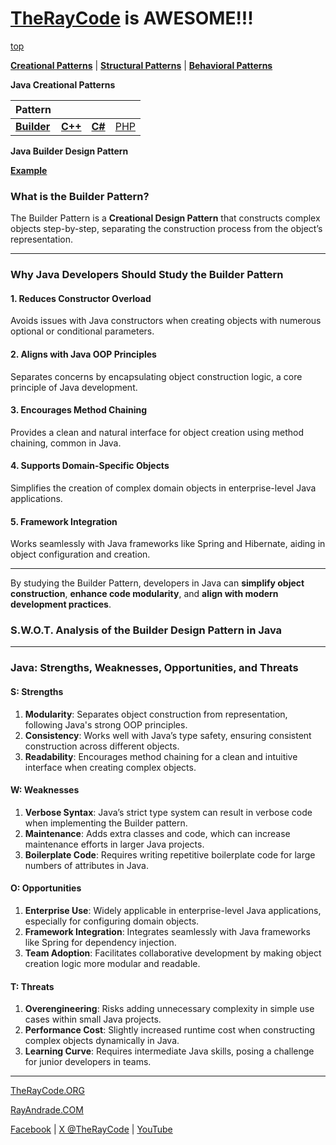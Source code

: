 # [TheRayCode](../../README.md) is AWESOME!!!

[top](../README.md)

**[Creational Patterns](../README.md)** | **[Structural Patterns](../Structural/README.md)** | **[Behavioral Patterns](../Behavioral/README.md)**

**Java Creational Patterns**

|Pattern|   |   |   |
|---|---|---|---|
| [**Builder**](README.md) | [**C++**](../../../CPP/Creational/Builder/README.md) | [**C#**](../../../Csharp/Creational/Builder/README.md) | [PHP](../../../PHP/Creational/Builder/README.md) |

**Java Builder Design Pattern**

[**Example**](src/README.md)


### **What is the Builder Pattern?**
The Builder Pattern is a **Creational Design Pattern** that constructs complex objects step-by-step, separating the construction process from the object’s representation. 

---

### **Why Java Developers Should Study the Builder Pattern**

#### **1. Reduces Constructor Overload**
Avoids issues with Java constructors when creating objects with numerous optional or conditional parameters.

#### **2. Aligns with Java OOP Principles**
Separates concerns by encapsulating object construction logic, a core principle of Java development.

#### **3. Encourages Method Chaining**
Provides a clean and natural interface for object creation using method chaining, common in Java.

#### **4. Supports Domain-Specific Objects**
Simplifies the creation of complex domain objects in enterprise-level Java applications.

#### **5. Framework Integration**
Works seamlessly with Java frameworks like Spring and Hibernate, aiding in object configuration and creation.

---

By studying the Builder Pattern, developers in Java can **simplify object construction**, **enhance code modularity**, and **align with modern development practices**.


### **S.W.O.T. Analysis of the Builder Design Pattern in Java**

---

### **Java: Strengths, Weaknesses, Opportunities, and Threats**

#### **S: Strengths**
1. **Modularity**: Separates object construction from representation, following Java's strong OOP principles.  
2. **Consistency**: Works well with Java’s type safety, ensuring consistent construction across different objects.  
3. **Readability**: Encourages method chaining for a clean and intuitive interface when creating complex objects.

#### **W: Weaknesses**
1. **Verbose Syntax**: Java’s strict type system can result in verbose code when implementing the Builder pattern.  
2. **Maintenance**: Adds extra classes and code, which can increase maintenance efforts in larger Java projects.  
3. **Boilerplate Code**: Requires writing repetitive boilerplate code for large numbers of attributes in Java.

#### **O: Opportunities**
1. **Enterprise Use**: Widely applicable in enterprise-level Java applications, especially for configuring domain objects.  
2. **Framework Integration**: Integrates seamlessly with Java frameworks like Spring for dependency injection.  
3. **Team Adoption**: Facilitates collaborative development by making object creation logic more modular and readable.

#### **T: Threats**
1. **Overengineering**: Risks adding unnecessary complexity in simple use cases within small Java projects.  
2. **Performance Cost**: Slightly increased runtime cost when constructing complex objects dynamically in Java.  
3. **Learning Curve**: Requires intermediate Java skills, posing a challenge for junior developers in teams.


---


[TheRayCode.ORG](https://www.TheRayCode.org)

[RayAndrade.COM](https://www.RayAndrade.com)

[Facebook](https://www.facebook.com/TheRayCode/) | [X @TheRayCode](https://www.x.com/TheRayCode/) | [YouTube](https://www.youtube.com/TheRayCode/)

